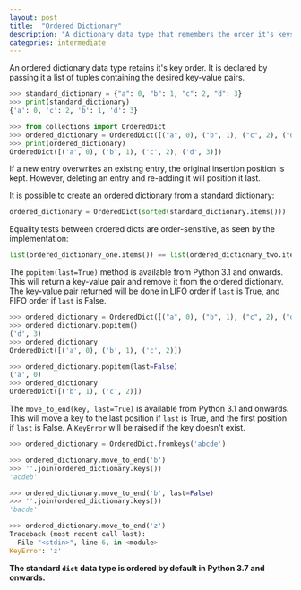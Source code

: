 ```yaml
---
layout: post
title:  "Ordered Dictionary"
description: "A dictionary data type that remembers the order it's keys were added."
categories: intermediate
---
```


An ordered dictionary data type retains it's key order. It is declared by passing it a list of tuples containing the desired key-value pairs.

```python
>>> standard_dictionary = {"a": 0, "b": 1, "c": 2, "d": 3}
>>> print(standard_dictionary) 
{'a': 0, 'c': 2, 'b': 1, 'd': 3}

>>> from collections import OrderedDict
>>> ordered_dictionary = OrderedDict([("a", 0), ("b", 1), ("c", 2), ("d",3)])
>>> print(ordered_dictionary)
OrderedDict([('a', 0), ('b', 1), ('c', 2), ('d', 3)])
```

If a new entry overwrites an existing entry, the original insertion position is kept. However, deleting an entry and re-adding it will position it last.

It is possible to create an ordered dictionary from a standard dictionary:

```python
ordered_dictionary = OrderedDict(sorted(standard_dictionary.items()))
```
Equality tests between ordered dicts are order-sensitive, as seen by the implementation:

```python
list(ordered_dictionary_one.items()) == list(ordered_dictionary_two.items())
```
The `popitem(last=True)` method is available from Python 3.1 and onwards. This will return a key-value pair and remove it from the ordered dictionary. The key-value pair returned will be done in LIFO order if `last` is True, and FIFO order if `last` is False.

```python
>>> ordered_dictionary = OrderedDict([("a", 0), ("b", 1), ("c", 2), ("d",3)])
>>> ordered_dictionary.popitem()
('d', 3)
>>> ordered_dictionary
OrderedDict([('a', 0), ('b', 1), ('c', 2)])

>>> ordered_dictionary.popitem(last=False)
('a', 0)
>>> ordered_dictionary
OrderedDict([('b', 1), ('c', 2)])
```

The `move_to_end(key, last=True)` is available from Python 3.1 and onwards. This will move a key to the last position if `last` is True, and the first position if `last` is False. A `KeyError` will be raised if the key doesn't exist.

```python
>>> ordered_dictionary = OrderedDict.fromkeys('abcde')

>>> ordered_dictionary.move_to_end('b')
>>> ''.join(ordered_dictionary.keys())
'acdeb'

>>> ordered_dictionary.move_to_end('b', last=False)
>>> ''.join(ordered_dictionary.keys())
'bacde'

>>> ordered_dictionary.move_to_end('z')
Traceback (most recent call last):
  File "<stdin>", line 6, in <module>
KeyError: 'z'
```

**The standard `dict` data type is ordered by default in Python 3.7 and onwards.**